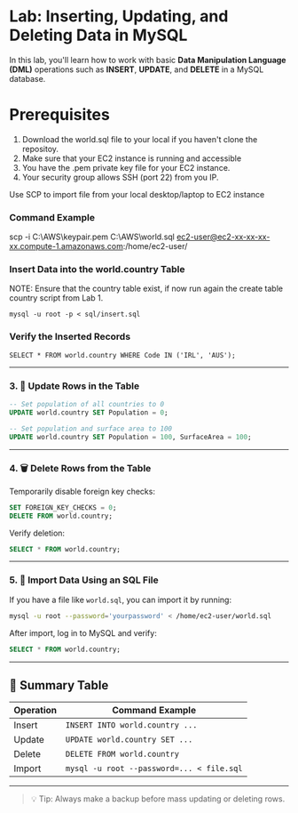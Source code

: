 # Lab: Inserting, Updating, and Deleting Data in MySQL

In this lab, you'll learn how to work with basic **Data Manipulation Language (DML)** operations such as **INSERT**, **UPDATE**, and **DELETE** in a MySQL database.

# Prerequisites
1. Download the world.sql file to your local if you haven't clone the repositoy.
2. Make sure that your EC2 instance is running and accessible
3. You have the .pem private key file for your EC2 instance.
4. Your security group allows SSH (port 22) from you IP.

Use SCP to import file from your local desktop/laptop to EC2 instance

### Command Example
scp -i C:\AWS\keypair.pem C:\AWS\world.sql ec2-user@ec2-xx-xx-xx-xx.compute-1.amazonaws.com:/home/ec2-user/

### Insert Data into the world.country Table
NOTE: Ensure that the country table exist, if now run again the create table country script from Lab 1.

`mysql -u root -p < sql/insert.sql`

### Verify the Inserted Records
`SELECT * FROM world.country WHERE Code IN ('IRL', 'AUS');`


---

### 3. 📝 Update Rows in the Table

```sql
-- Set population of all countries to 0
UPDATE world.country SET Population = 0;

-- Set population and surface area to 100
UPDATE world.country SET Population = 100, SurfaceArea = 100;
```

---

### 4. 🗑️ Delete Rows from the Table

Temporarily disable foreign key checks:

```sql
SET FOREIGN_KEY_CHECKS = 0;
DELETE FROM world.country;
```

Verify deletion:

```sql
SELECT * FROM world.country;
```

---

### 5. 📂 Import Data Using an SQL File

If you have a file like `world.sql`, you can import it by running:

```bash
mysql -u root --password='yourpassword' < /home/ec2-user/world.sql
```

After import, log in to MySQL and verify:

```sql
SELECT * FROM world.country;
```

---

## 📌 Summary Table

| Operation | Command Example |
|-----------|------------------|
| Insert    | `INSERT INTO world.country ...` |
| Update    | `UPDATE world.country SET ...` |
| Delete    | `DELETE FROM world.country` |
| Import    | `mysql -u root --password=... < file.sql` |

---

> 💡 Tip: Always make a backup before mass updating or deleting rows.